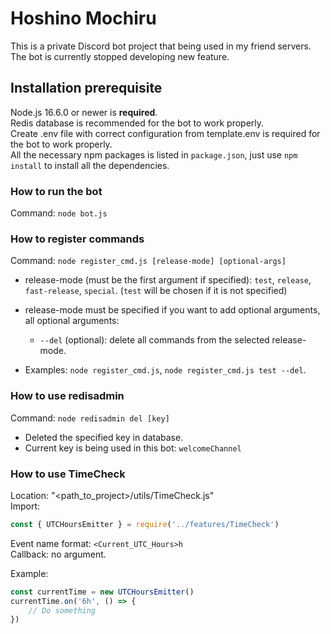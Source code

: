 # Hoshino Mochiru

This is a private Discord bot project that being used in my friend servers.
The bot is currently stopped developing new feature.

## Installation prerequisite

Node.js 16.6.0 or newer is **required**.  
Redis database is recommended for the bot to work properly.  
Create .env file with correct configuration from template.env is required for the bot to work properly.  
All the necessary npm packages is listed in ```package.json```, just use ```npm install``` to install all the dependencies.  

### How to run the bot

Command: ```node bot.js```

### How to register commands

Command: ```node register_cmd.js [release-mode] [optional-args]```

- release-mode (must be the first argument if specified): ```test```, ```release```, ```fast-release```, ```special```.
  (```test``` will be chosen if it is not specified)
- release-mode must be specified if you want to add optional arguments, all optional arguments:
  - ```--del``` (optional): delete all commands from the selected release-mode.

- Examples: ```node register_cmd.js```, ```node register_cmd.js test --del```.

### How to use redisadmin

Command: ```node redisadmin del [key]```

- Deleted the specified key in database.
- Current key is being used in this bot: ```welcomeChannel```

### How to use TimeCheck

Location: "\<path_to_project\>/utils/TimeCheck.js"  
Import:

```js
const { UTCHoursEmitter } = require('../features/TimeCheck')
```  

Event name format: ```<Current_UTC_Hours>h```  
Callback: no argument.

Example:

```js
const currentTime = new UTCHoursEmitter()
currentTime.on('6h', () => {
    // Do something
})
```
